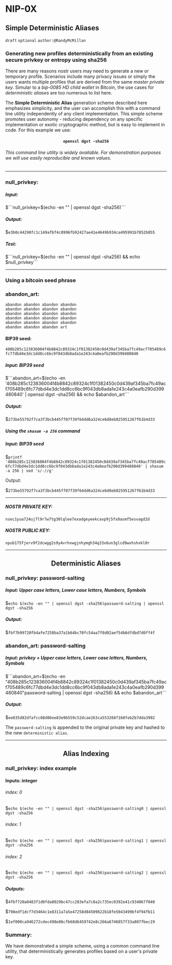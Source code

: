 NIP-0X
======

Simple Deterministic Aliases
----------------------------

`draft` `optional` `author:@RandyMcMillan`

### Generating new profiles deterministically from an existing secure privkey or entropy using sha256

There are many reasons nostr users may need to generate a new or temporary profile. Scenarios include many privacy issues or simply the users wants multiple profiles that are derived from the same _master private key_. Simular to a *bip-0085 HD child wallet* in Bitcoin, the use cases for _deterministic aliases_ are too numerous to list here.

The **Simple Deterministic Alias** generation scheme described here emphasizes simplicity, and the user can accomplish this with a command line utility independently of any client implementation. This simple scheme promotes user autonomy - reducing dependency on any specific implementation or exotic cryptographic method, but is easy to implement in code. For this example we use:

#### <center> `openssl dgst -sha256` </center>

###### This command line utility is widely available. For demonstration purposes we will use easily reproducible and known values.

----------------------------

### null_privkey:

##### Input:

$```null_privkey=$(echo -en "" | openssl dgst -sha256)```

##### Output:

$```e3b0c44298fc1c149afbf4c8996fb92427ae41e4649b934ca495991b7852b855```

##### Test:

$```null_privkey=$(echo -en "" | openssl dgst -sha256) && echo $null_privkey```

----------------------------

### Using a bitcoin seed phrase

### abandon_art:

```
abandon abandon abandon abandon
abandon abandon abandon abandon
abandon abandon abandon abandon
abandon abandon abandon abandon
abandon abandon abandon abandon
abandon abandon abandon art
```

#### BIP39 seed:

```408b285c123836004f4b8842c89324c1f01382450c0d439af345ba7fc49acf705489c6fc77dbd4e3dc1dd8cc6bc9f043db8ada1e243c4a0eafb290d399480840```

##### Input: BIP39 seed

$```abandon_art=$(echo -en '408b285c123836004f4b8842c89324c1f01382450c0d439af345ba7fc49acf705489c6fc77dbd4e3dc1dd8cc6bc9f043db8ada1e243c4a0eafb290d399480840' | openssl dgst -sha256) && echo $abandon_art```

##### Output:

$```273be55792f7ca3f3bcb445ff07f39f64dd6a324ce6d8eb025951267f61b4d33```

##### Using the `shasum -a 256` command 

##### Input: BIP39 seed

$```printf '408b285c123836004f4b8842c89324c1f01382450c0d439af345ba7fc49acf705489c6fc77dbd4e3dc1dd8cc6bc9f043db8ada1e243c4a0eafb290d399480840' | shasum -a 256 | sed 's/-//g'```

Output:

$```273be55792f7ca3f3bcb445ff07f39f64dd6a324ce6d8eb025951267f61b4d33```

----------------------------

##### NOSTR PRIVATE KEY:

```nsec1yua724uj7l9r7w7tg30lqlee7exadgeyeekcavp9j5fx0asmf5esvagd2d```

##### NOSTR PUBLIC KEY:

```npub175fjerv9f2dcwgg2s9y4vrhxwgjnhymgh34q33x6un3glcd9wxhshxkl0r```


----------------------------

## <center>Deterministic Aliases</center>

### null_privkey: password-salting

##### Input: Upper case letters, Lower case letters, Numbers, Symbols

$```echo $(echo -en "" | openssl dgst -sha256)password-salting | openssl dgst -sha256```

##### Output:

$```fbf7b99720fb4afe7258ba37a1b64bc70fc54aa7f8d02aef54b6dfdbd7d0ff4f```


### abandon_art: password-salting

##### Input: privkey + Upper case letters, Lower case letters, Numbers, Symbols

$```abandon_art=$(echo -en "408b285c123836004f4b8842c89324c1f01382450c0d439af345ba7fc49acf705489c6fc77dbd4e3dc1dd8cc6bc9f043db8ada1e243c4a0eafb290d399480840"password-salting | openssl dgst -sha256) && echo $abandon_art```

##### Output:

$```ee035d82dfafcc08d06ee83e9b559c52dcae263ca553268f160feb2b7dda3992```

The `password-salting` is appended to the original private key and hashed to the new `deterministic alias`.

---
## <center>Alias Indexing</center>

### null_privkey: index example

#### Inputs: integer

###### index: 0

$```echo $(echo -en "" | openssl dgst -sha256)password-salting0 | openssl dgst -sha256```

###### index: 1

$```echo $(echo -en "" | openssl dgst -sha256)password-salting1 | openssl dgst -sha256```

###### index: 2

$```echo $(echo -en "" | openssl dgst -sha256)password-salting2 | openssl dgst -sha256```


##### Outputs:

$```4fbf720a0483f1d0fda8029bc47cc283efa7c8a2c735ec0392e41c934067f040```

$```798edf1dcf7d3464c1e8311a7a5e47258d84509622b18fe5043499bf4f94fb11```

$```1ef000ca946272cdec498e86cfb68d6459742e8c266a6746857f33a807fbec19```


### Summary:

We have demonstrated a simple scheme, using a common command line utility, that deterministically generates profiles based on a user's private key. 
